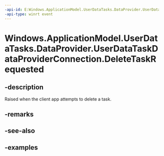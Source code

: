 ```yaml
---
-api-id: E:Windows.ApplicationModel.UserDataTasks.DataProvider.UserDataTaskDataProviderConnection.DeleteTaskRequested
-api-type: winrt event
---
```


<!-- Event syntax.
public event TypedEventHandler DeleteTaskRequested<UserDataTaskDataProviderConnection, UserDataTaskListDeleteTaskRequestEventArgs>
-->

# Windows.ApplicationModel.UserDataTasks.DataProvider.UserDataTaskDataProviderConnection.DeleteTaskRequested

## -description
Raised when the client app attempts to delete a task.

## -remarks

## -see-also

## -examples
